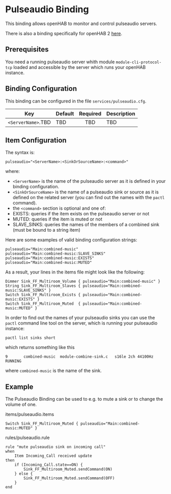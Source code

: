 # Pulseaudio Binding

This binding allows openHAB to monitor and control pulseaudio servers.

There is also a binding specifically for openHAB 2 [here](http://docs.openhab.org/addons/bindings/pulseaudio/readme.html).

## Prerequisites

You need a running pulseaudio server whith module `module-cli-protocol-tcp` loaded and accessible by the server which runs your openHAB instance.

## Binding Configuration

This binding can be configured in the file `services/pulseaudio.cfg`.

| Key | Default | Required | Description |
|-----|---------|:--------:|-------------|
| `<ServerName>`.TBD | TBD     |   TBD    |   TBD       |


## Item Configuration

The syntax is: 

```
pulseaudio="<ServerName>:<SinkOrSourceName>:<command>"
```

where:

* `<ServerName>` is the name of the pulseaudio server as it is defined in your binding configuration.
* `<SinkOrSourceName>` is the name of a pulseaudio sink or source as it is defined on the related server (you can find out the names with the `pactl` command).
* the `<command>` section is optional and one of:
 * EXISTS: queries if the item exists on the pulseaudio server or not
 * MUTED: queries if the item is muted or not
 * SLAVE_SINKS: queries the names of the members of a combined sink (must be bound to a string item)

Here are some examples of valid binding configuration strings: 

```
pulseaudio="Main:combined-music"
pulseaudio="Main:combined-music:SLAVE_SINKS"
pulseaudio="Main:combined-music:EXISTS"
pulseaudio="Main:combined-music:MUTED"
```

As a result, your lines in the items file might look like the following: 

```
Dimmer Sink_FF_Multiroom_Volume	{ pulseaudio="Main:combined-music" }
String Sink_FF_Multiroom_Slaves { pulseaudio="Main:combined-music:SLAVE_SINKS" }
Switch Sink_FF_Multiroom_Exists { pulseaudio="Main:combined-music:EXISTS" }
Switch Sink_FF_Multiroom_Muted  { pulseaudio="Main:combined-music:MUTED" }
```

In order to find out the names of your pulseaudio sinks you can use the `pactl` command line tool on the server, which is running your pulseaudio instance:

```shell
pactl list sinks short
```
which returns something like this

```text
9       combined-music  module-combine-sink.c   s16le 2ch 44100Hz       RUNNING
```

where `combined-music` is the name of the sink.

## Example

The Pulseaudio Binding can be used to e.g. to mute a sink or to change the volume of one.

items/pulseaudio.items

```
Switch Sink_FF_Multiroom_Muted { pulseaudio="Main:combined-music:MUTED" }
```

rules/pulseaudio.rule

```
rule "mute pulseaudio sink on incoming call"
when
	Item Incoming_Call received update
then
	if (Incoming_Call.state==ON) {
		Sink_FF_Multiroom_Muted.sendCommand(ON)
	} else {
		Sink_FF_Multiroom_Muted.sendCommand(OFF)
	}
end
```
